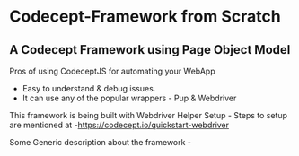 # Codecept-Framework from Scratch
## A Codecept Framework using Page Object Model

Pros of using CodeceptJS for automating your WebApp
- Easy to understand & debug issues.
- It can use any of the popular wrappers - Pup & Webdriver

This framework is being built with Webdriver Helper
Setup - 
Steps to setup are mentioned at -https://codecept.io/quickstart-webdriver



Some Generic description about the framework - 
